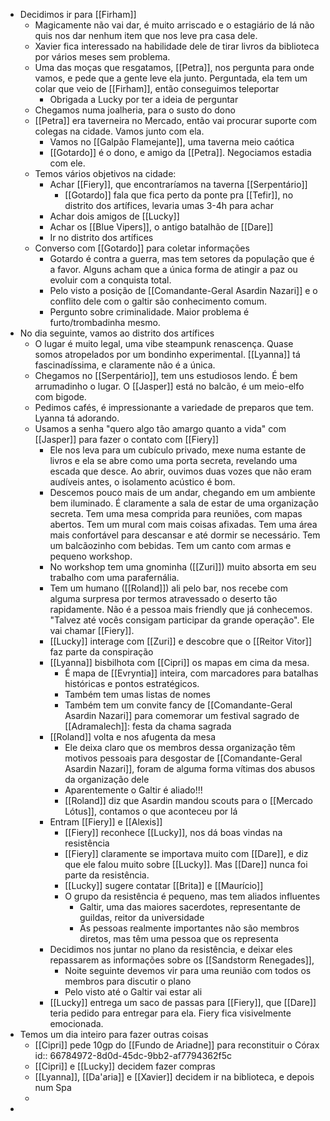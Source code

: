 - Decidimos ir para [[Firham]]
	- Magicamente não vai dar, é muito arriscado e o estagiário de lá não quis nos dar nenhum item que nos leve pra casa dele.
	- Xavier fica interessado na habilidade dele de tirar livros da biblioteca por vários meses sem problema.
	- Uma das moças que resgatamos, [[Petra]], nos pergunta para onde vamos, e pede que a gente leve ela junto. Perguntada, ela tem um colar que veio de [[Firham]], então conseguimos teleportar
		- Obrigada a Lucky por ter a ideia de perguntar
	- Chegamos numa joalheria, para o susto do dono
	- [[Petra]] era taverneira no Mercado, então vai procurar suporte com colegas na cidade. Vamos junto com ela.
		- Vamos no [[Galpão Flamejante]], uma taverna meio caótica
		- [[Gotardo]] é o dono, e amigo da [[Petra]]. Negociamos estadia com ele.
	- Temos vários objetivos na cidade:
		- Achar [[Fiery]], que encontraríamos na taverna [[Serpentário]]
			- [[Gotardo]] fala que fica perto da ponte pra [[Tefir]], no distrito dos artífices, levaria umas 3-4h para achar
		- Achar dois amigos de [[Lucky]]
		- Achar os [[Blue Vipers]], o antigo batalhão de [[Dare]]
		- Ir no distrito dos artífices
	- Converso com [[Gotardo]] para coletar informações
		- Gotardo é contra a guerra, mas tem setores da população que é a favor. Alguns acham que a única forma de atingir a paz ou evoluir com a conquista total.
		- Pelo visto a posição de [[Comandante-Geral Asardin Nazari]] e o conflito dele com o galtir são conhecimento comum.
		- Pergunto sobre criminalidade. Maior problema é furto/trombadinha mesmo.
- No dia seguinte, vamos ao distrito dos artífices
	- O lugar é muito legal, uma vibe steampunk renascença. Quase somos atropelados por um bondinho experimental. [[Lyanna]] tá fascinadíssima, e claramente não é a única.
	- Chegamos no [[Serpentário]], tem uns estudiosos lendo. É bem arrumadinho o lugar. O [[Jasper]] está no balcão, é um meio-elfo com bigode.
	- Pedimos cafés, é impressionante a variedade de preparos que tem. Lyanna tá adorando.
	- Usamos a senha "quero algo tão amargo quanto a vida" com [[Jasper]] para fazer o contato com [[Fiery]]
		- Ele nos leva para um cubículo privado, mexe numa estante de livros e ela se abre como uma porta secreta, revelando uma escada que desce. Ao abrir, ouvimos duas vozes que não eram audíveis antes, o isolamento acústico é bom.
		- Descemos pouco mais de um andar, chegando em um ambiente bem iluminado. É claramente a sala de estar de uma organização secreta. Tem uma mesa comprida para reuniões, com mapas abertos. Tem um mural com mais coisas afixadas. Tem uma área mais confortável para descansar e até dormir se necessário. Tem um balcãozinho com bebidas. Tem um canto com armas e pequeno workshop.
		- No workshop tem uma gnominha ([[Zuri]]) muito absorta em seu trabalho com uma parafernália.
		- Tem um humano ([[Roland]]) ali pelo bar, nos recebe com alguma surpresa por termos atravessado o deserto tão rapidamente. Não é a pessoa mais friendly que já conhecemos. "Talvez até vocês consigam participar da grande operação". Ele vai chamar [[Fiery]].
		- [[Lucky]] interage com [[Zuri]] e descobre que o [[Reitor Vitor]] faz parte da conspiração
		- [[Lyanna]] bisbilhota com [[Cipri]] os mapas em cima da mesa.
			- É mapa de [[Evryntia]] inteira, com marcadores para batalhas históricas e pontos estratégicos.
			- Também tem umas listas de nomes
			- Também tem um convite fancy de [[Comandante-Geral Asardin Nazari]] para comemorar um festival sagrado de [[Adramalech]]: festa da chama sagrada
		- [[Roland]] volta e nos afugenta da mesa
			- Ele deixa claro que os membros dessa organização têm motivos pessoais para desgostar de [[Comandante-Geral Asardin Nazari]], foram de alguma forma vítimas dos abusos da organização dele
			- Aparentemente o Galtir é aliado!!!
			- [[Roland]] diz que Asardin mandou scouts para o [[Mercado Lótus]], contamos o que aconteceu por lá
		- Entram [[Fiery]] e [[Alexis]]
			- [[Fiery]] reconhece [[Lucky]], nos dá boas vindas na resistência
			- [[Fiery]] claramente se importava muito com [[Dare]], e diz que ele falou muito sobre [[Lucky]]. Mas [[Dare]] nunca foi parte da resistência.
			- [[Lucky]] sugere contatar [[Brita]] e [[Maurício]]
			- O grupo da resistência é pequeno, mas tem aliados influentes
				- Galtir, uma das maiores sacerdotes, representante de guildas, reitor da universidade
				- As pessoas realmente importantes não são membros diretos, mas têm uma pessoa que os representa
		- Decidimos nos juntar no plano da resistência, e deixar eles repassarem as informações sobre os [[Sandstorm Renegades]],
			- Noite seguinte devemos vir para uma reunião com todos os membros para discutir o plano
			- Pelo visto até o Galtir vai estar ali
		- [[Lucky]] entrega um saco de passas para [[Fiery]], que [[Dare]] teria pedido para entregar para ela. Fiery fica visivelmente emocionada.
- Temos um dia inteiro para fazer outras coisas
	- [[Cipri]] pede 10gp do [[Fundo de Ariadne]] para reconstituir o Córax
	  id:: 66784972-8d0d-45dc-9bb2-af7794362f5c
	- [[Cipri]] e [[Lucky]] decidem fazer compras
	- [[Lyanna]], [[Da'aria]] e [[Xavier]] decidem ir na biblioteca, e depois num Spa
	-
-